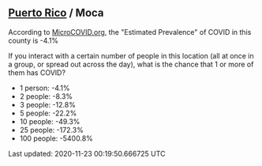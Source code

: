 
## [Puerto Rico](/united-states/puerto-rico) / Moca

According to [MicroCOVID.org](http://microcovid.org),
the "Estimated Prevalence" of COVID in this county is -4.1%

If you interact with a certain number of people in this location
(all at once in a group, or spread out across the day), what is the chance that
1 or more of them has COVID?

- 1 person: -4.1%
- 2 people: -8.3%
- 3 people: -12.8%
- 5 people: -22.2%
- 10 people: -49.3%
- 25 people: -172.3%
- 100 people: -5400.8%

Last updated: 2020-11-23 00:19:50.666725 UTC
